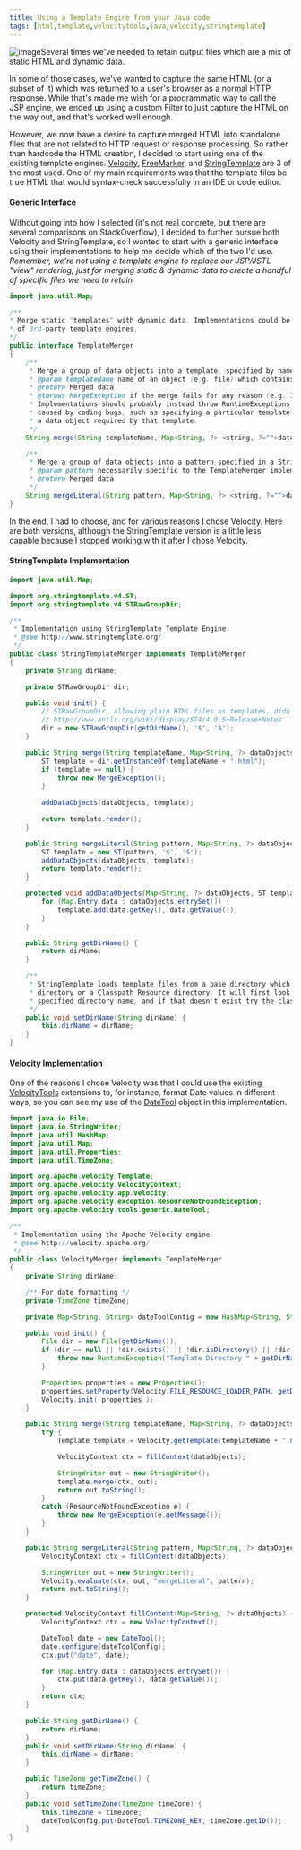```yaml
---
title: Using a Template Engine from your Java code
tags: [html,template,velocitytools,java,velocity,stringtemplate]
---
```

![image](https://velocity.apache.org/engine/releases/velocity-1.7/images/velocity-logo.png)Several times we've needed to retain output files which are a mix of static HTML and dynamic data.

In some of those cases, we've wanted to capture the same HTML (or a subset of it) which was returned to a user's browser as a normal HTTP response. While that's made me wish for a programmatic way to call the JSP engine, we ended up using a custom Filter to just capture the HTML on the way out, and that's worked well enough.

However, we now have a desire to capture merged HTML into standalone files that are not related to HTTP request or response processing. So rather than hardcode the HTML creation, I decided to start using one of the existing template engines. [Velocity](http://velocity.apache.org/), [FreeMarker](http://freemarker.sourceforge.net/), and [StringTemplate](http://www.stringtemplate.org/) are 3 of the most used. One of my main requirements was that the template files be true HTML that would syntax-check successfully in an IDE or code editor.

#### Generic Interface

Without going into how I selected (it's not real concrete, but there are several comparisons on StackOverflow), I decided to further pursue both Velocity and StringTemplate, so I wanted to start with a generic interface, using their implementations to help me decide which of the two I'd use. _Remember, we're not using a template engine to replace our JSP/JSTL "view" rendering, just for merging static & dynamic data to create a handful of specific files we need to retain._  

```java
import java.util.Map;  

/**  
* Merge static "templates" with dynamic data. Implementations could be custom or could make use  
* of 3rd-party template engines.  
*/  
public interface TemplateMerger
{  
    /**  
     * Merge a group of data objects into a template, specified by name.  
     * @param templateName name of an object (e.g. file) which contains the template to be filled  
     * @return Merged data  
     * @throws MergeException if the merge fails for any reason (e.g. IOException reading a file).  
     * Implementations should probably instead throw RuntimeExceptions for cases which are  
     * caused by coding bugs, such as specifying a particular template but failing to provide  
     * a data object required by that template.  
     */  
    String merge(String templateName, Map<String, ?> <string, ?="">dataObjects) throws MergeException;  

    /**  
     * Merge a group of data objects into a pattern specified in a String literal.  
     * @param pattern necessarily specific to the TemplateMerger implementation  
     * @return Merged data  
     */  
    String mergeLiteral(String pattern, Map<String, ?> <string, ?="">dataObjects);  
}
```

In the end, I had to choose, and for various reasons I chose Velocity. Here are both versions, although the StringTemplate version is a little less capable because I stopped working with it after I chose Velocity.

#### StringTemplate Implementation

```java
import java.util.Map;

import org.stringtemplate.v4.ST;
import org.stringtemplate.v4.STRawGroupDir;

/**
 * Implementation using StringTemplate Template Engine.
 * @see http://www.stringtemplate.org/
 */
public class StringTemplateMerger implements TemplateMerger
{
    private String dirName;

    private STRawGroupDir dir;

    public void init() {
        // STRawGroupDir, allowing plain HTML files as templates, didn't appear until version 4.0.5
        // http://www.antlr.org/wiki/display/ST4/4.0.5+Release+Notes
        dir = new STRawGroupDir(getDirName(), '$', '$');
    }

    public String merge(String templateName, Map<String, ?> dataObjects) throws MergeException {
        ST template = dir.getInstanceOf(templateName + ".html");
        if (template == null) {
            throw new MergeException();
        }
 
        addDataObjects(dataObjects, template);

        return template.render();
    }

    public String mergeLiteral(String pattern, Map<String, ?> dataObjects) {
        ST template = new ST(pattern, '$', '$');
        addDataObjects(dataObjects, template);
        return template.render();
    }

    protected void addDataObjects(Map<String, ?> dataObjects, ST template) {
        for (Map.Entry data : dataObjects.entrySet()) {
            template.add(data.getKey(), data.getValue());
        }
    }

    public String getDirName() {
        return dirName;
    }

    /**
     * StringTemplate loads template files from a base directory which can be either a regular File
     * directory or a Classpath Resource directory. It will first look for a directory File from the
     * specified directory name, and if that doesn't exist try the classpath.
     */
    public void setDirName(String dirName) {
        this.dirName = dirName;
    }
}
```

#### Velocity Implementation

One of the reasons I chose Velocity was that I could use the existing [VelocityTools](http://velocity.apache.org/tools/releases/2.0/) extensions to, for instance, format Date values in different ways, so you can see my use of the [DateTool](http://velocity.apache.org/tools/releases/2.0/javadoc/org/apache/velocity/tools/generic/DateTool.html) object in this implementation.  

```java
import java.io.File;
import java.io.StringWriter;
import java.util.HashMap;
import java.util.Map;
import java.util.Properties;
import java.util.TimeZone;

import org.apache.velocity.Template;
import org.apache.velocity.VelocityContext;
import org.apache.velocity.app.Velocity;
import org.apache.velocity.exception.ResourceNotFoundException;
import org.apache.velocity.tools.generic.DateTool;

/**
 * Implementation using the Apache Velocity engine.
 * @see http://velocity.apache.org/
 */
public class VelocityMerger implements TemplateMerger
{
    private String dirName;

    /** For date formatting */
    private TimeZone timeZone;

    private Map<String, String> dateToolConfig = new HashMap<String, String>();

    public void init() {
        File dir = new File(getDirName());
        if (dir == null || !dir.exists() || !dir.isDirectory() || !dir.canRead()) {
            throw new RuntimeException("Template Directory " + getDirName() + " is invalid.");
        }

        Properties properties = new Properties();
        properties.setProperty(Velocity.FILE_RESOURCE_LOADER_PATH, getDirName());
        Velocity.init( properties );
    }

    public String merge(String templateName, Map<String, ?> dataObjects) throws MergeException {
        try {
            Template template = Velocity.getTemplate(templateName + ".html");

            VelocityContext ctx = fillContext(dataObjects);

            StringWriter out = new StringWriter();
            template.merge(ctx, out);
            return out.toString();
        }
        catch (ResourceNotFoundException e) {
            throw new MergeException(e.getMessage());
        }
    }

    public String mergeLiteral(String pattern, Map<String, ?> dataObjects) {
        VelocityContext ctx = fillContext(dataObjects);

        StringWriter out = new StringWriter();
        Velocity.evaluate(ctx, out, "mergeLiteral", pattern);
        return out.toString();
    }

    protected VelocityContext fillContext(Map<String, ?> dataObjects) {
        VelocityContext ctx = new VelocityContext();

        DateTool date = new DateTool();
        date.configure(dateToolConfig);
        ctx.put("date", date);

        for (Map.Entry data : dataObjects.entrySet()) {
            ctx.put(data.getKey(), data.getValue());
        }
        return ctx;
    }

    public String getDirName() {
        return dirName;
    }
    public void setDirName(String dirName) {
        this.dirName = dirName;
    }

    public TimeZone getTimeZone() {
        return timeZone;
    }
    public void setTimeZone(TimeZone timeZone) {
        this.timeZone = timeZone;
        dateToolConfig.put(DateTool.TIMEZONE_KEY, timeZone.getID());
    }
}
```
